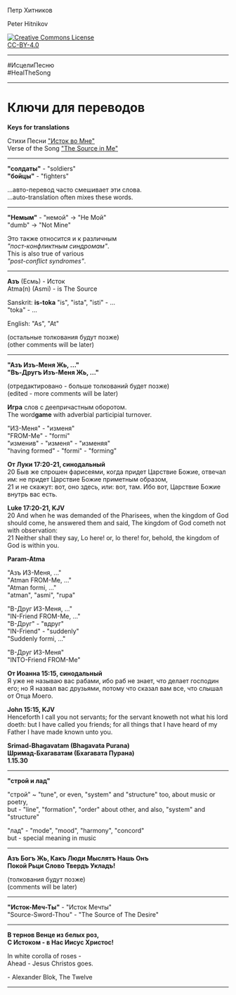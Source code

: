 Петр Хитников

Peter Hitnikov

[CC-BY-4.0]: http://creativecommons.org/licenses/by/4.0/ "{rel='license'}"

[CC-BY-4.0_png]: https://i.creativecommons.org/l/by/4.0/88x31.png

[![Creative Commons License][CC-BY-4.0_png]][CC-BY-4.0]<br/>[CC-BY-4.0][]

---

\#ИсцелиПесню  
\#HealTheSong

---

# Ключи для переводов
**Keys for translations**

Стихи Песни ["Исток во Мне"][The_Source_in_Me]  
Verse of the Song ["The Source in Me"][The_Source_in_Me]

[The_Source_in_Me]: .

---

**"солдаты"** - "soldiers"  
**"бойцы"** - "fighters"

...авто-перевод часто смешивает эти слова.  
...auto-translation often mixes these words.

---

**"Немым"** - "немой" -> "Не Мой"  
"dumb" -> "Not Mine"

Это также относится и к различным  
*"пост-конфликтным синдромам"*.  
This is also true of various  
*"post-conflict syndromes"*.

---

**Азъ** (Есмь) - Исток  
Atma(n) (Asmi) - is The Source

Sanskrit: 
**is-toka**
"is", "ista", "isti" - ...  
"toka" - ...

English: "As", "At"

(остальные толкования будут позже)  
(other comments will be later)

---

**"Азъ Изъ-Меня Жь, ..."**  
**"Въ-Другъ Изъ-Меня Жь, ..."**

(отредактировано - больше толкований будет позже)  
(edited - more comments will be later)

**Игра** слов с деепричастным оборотом.  
The word**game** with adverbial participial turnover.

"ИЗ-Меня" - "изменя"  
"FROM-Me" - "formi"  
"изменив" - "изменя" - "изменяя"  
"having formed" - "formi" - "forming"

**От Луки 17:20-21, синодальный**  
20 Быв же спрошен фарисеями, когда придет Царствие Божие, отвечал им: не придет Царствие Божие приметным образом,  
21 и не скажут: вот, оно здесь, или: вот, там. Ибо вот, Царствие Божие внутрь вас есть.

**Luke 17:20-21, KJV**  
20 And when he was demanded of the Pharisees, when the kingdom of God should come, he answered them and said, The kingdom of God cometh not with observation:  
21 Neither shall they say, Lo here! or, lo there! for, behold, the kingdom of God is within you.

**Param-Atma**

"Азъ ИЗ-Меня, ..."  
"Atman FROM-Me, ..."  
"Atman formi, ..."  
"atman", "asmi", "rupa"

"В-Друг ИЗ-Меня, ..."  
"IN-Friend FROM-Me, ..."  
"В-Друг" - "вдруг"  
"IN-Friend" - "suddenly"  
"Suddenly formi, ..."

"В-Друг ИЗ-Меня"  
"INTO-Friend FROM-Me"

**От Иоанна 15:15, синодальный**  
Я уже не называю вас рабами, ибо раб не знает, что делает господин его; но Я назвал вас друзьями, потому что сказал вам все, что слышал от Отца Моего.

**John 15:15, KJV**  
Henceforth I call you not servants; for the servant knoweth not what his lord doeth: but I have called you friends; for all things that I have heard of my Father I have made known unto you.

**Srimad-Bhagavatam (Bhagavata Purana)**  
**Шримад-Бхагаватам (Бхагавата Пурана)**  
**1.15.30**

---

**"строй и лад"**  

"строй" ~ "tune", or even, "system" and "structure" too, about music or poetry,  
but - "line", "formation", "order" about other, and also, "system" and "structure"

"лад" - "mode", "mood", "harmony", "concord"  
but - special meaning in music

---

**Азъ Богъ Жь, Какъ Люди Мыслятъ Нашь Онъ**  
**Покой Рьци Слово Твердъ Укладъ!**  

(толкования будут позже)  
(comments will be later)

---

**"Исток-Меч-Ты"** - "Исток Мечты"  
"Source-Sword-Thou" - "The Source of The Desire"

---

**В тернов Венце из белых роз,**  
**С Истоком - в Нас Иисус Христос!**

In white corolla of roses -  
Ahead - Jesus Christos goes.

\- Alexander Blok, The Twelve

---

